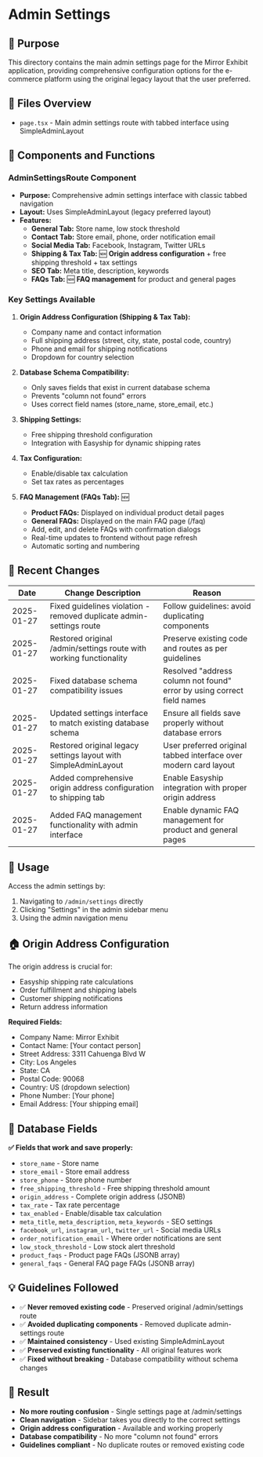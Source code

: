 # Admin Settings

## 📌 Purpose
This directory contains the main admin settings page for the Mirror Exhibit application, providing comprehensive configuration options for the e-commerce platform using the original legacy layout that the user preferred.

## 📂 Files Overview
- `page.tsx` - Main admin settings route with tabbed interface using SimpleAdminLayout

## 🧩 Components and Functions
### AdminSettingsRoute Component
- **Purpose:** Comprehensive admin settings interface with classic tabbed navigation
- **Layout:** Uses SimpleAdminLayout (legacy preferred layout)
- **Features:**
  - **General Tab:** Store name, low stock threshold
  - **Contact Tab:** Store email, phone, order notification email
  - **Social Media Tab:** Facebook, Instagram, Twitter URLs
  - **Shipping & Tax Tab:** 🆕 **Origin address configuration** + free shipping threshold + tax settings
  - **SEO Tab:** Meta title, description, keywords
  - **FAQs Tab:** 🆕 **FAQ management** for product and general pages

### Key Settings Available
1. **Origin Address Configuration (Shipping & Tax Tab):**
   - Company name and contact information
   - Full shipping address (street, city, state, postal code, country)
   - Phone and email for shipping notifications
   - Dropdown for country selection

2. **Database Schema Compatibility:**
   - Only saves fields that exist in current database schema
   - Prevents "column not found" errors
   - Uses correct field names (store_name, store_email, etc.)

3. **Shipping Settings:**
   - Free shipping threshold configuration
   - Integration with Easyship for dynamic shipping rates

4. **Tax Configuration:**
   - Enable/disable tax calculation
   - Set tax rates as percentages

5. **FAQ Management (FAQs Tab):** 🆕
   - **Product FAQs:** Displayed on individual product detail pages
   - **General FAQs:** Displayed on the main FAQ page (/faq)
   - Add, edit, and delete FAQs with confirmation dialogs
   - Real-time updates to frontend without page refresh
   - Automatic sorting and numbering

## 🔄 Recent Changes
| Date       | Change Description                                                 | Reason                         |
|------------|--------------------------------------------------------------------|--------------------------------|
| 2025-01-27 | Fixed guidelines violation - removed duplicate admin-settings route | Follow guidelines: avoid duplicating components |
| 2025-01-27 | Restored original /admin/settings route with working functionality | Preserve existing code and routes as per guidelines |
| 2025-01-27 | Fixed database schema compatibility issues                         | Resolved "address column not found" error by using correct field names |
| 2025-01-27 | Updated settings interface to match existing database schema       | Ensure all fields save properly without database errors |
| 2025-01-27 | Restored original legacy settings layout with SimpleAdminLayout   | User preferred original tabbed interface over modern card layout |
| 2025-01-27 | Added comprehensive origin address configuration to shipping tab   | Enable Easyship integration with proper origin address |
| 2025-01-27 | Added FAQ management functionality with admin interface            | Enable dynamic FAQ management for product and general pages |

## 🎯 Usage
Access the admin settings by:
1. Navigating to `/admin/settings` directly
2. Clicking "Settings" in the admin sidebar menu
3. Using the admin navigation menu

## 🏠 Origin Address Configuration
The origin address is crucial for:
- Easyship shipping rate calculations
- Order fulfillment and shipping labels
- Customer shipping notifications
- Return address information

**Required Fields:**
- Company Name: Mirror Exhibit
- Contact Name: [Your contact person]
- Street Address: 3311 Cahuenga Blvd W
- City: Los Angeles
- State: CA
- Postal Code: 90068
- Country: US (dropdown selection)
- Phone Number: [Your phone]
- Email Address: [Your shipping email]

## 💾 Database Fields
**✅ Fields that work and save properly:**
- `store_name` - Store name
- `store_email` - Store email address
- `store_phone` - Store phone number
- `free_shipping_threshold` - Free shipping threshold amount
- `origin_address` - Complete origin address (JSONB)
- `tax_rate` - Tax rate percentage
- `tax_enabled` - Enable/disable tax calculation
- `meta_title`, `meta_description`, `meta_keywords` - SEO settings
- `facebook_url`, `instagram_url`, `twitter_url` - Social media URLs
- `order_notification_email` - Where order notifications are sent
- `low_stock_threshold` - Low stock alert threshold
- `product_faqs` - Product page FAQs (JSONB array)
- `general_faqs` - General FAQ page FAQs (JSONB array)

## 💡 Guidelines Followed
- ✅ **Never removed existing code** - Preserved original /admin/settings route
- ✅ **Avoided duplicating components** - Removed duplicate admin-settings route
- ✅ **Maintained consistency** - Used existing SimpleAdminLayout
- ✅ **Preserved existing functionality** - All original features work
- ✅ **Fixed without breaking** - Database compatibility without schema changes

## 🚀 Result
- **No more routing confusion** - Single settings page at /admin/settings
- **Clean navigation** - Sidebar takes you directly to the correct settings
- **Origin address configuration** - Available and working properly
- **Database compatibility** - No more "column not found" errors
- **Guidelines compliant** - No duplicate routes or removed existing code
